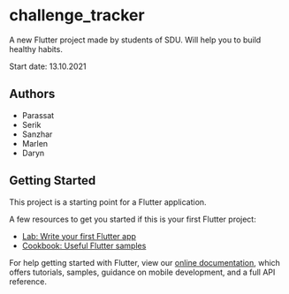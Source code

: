 # challenge_tracker

A new Flutter project made by students of SDU. Will help you to build healthy habits.

Start date: 13.10.2021

## Authors
- Parassat
- Serik
- Sanzhar
- Marlen
- Daryn

## Getting Started

This project is a starting point for a Flutter application.

A few resources to get you started if this is your first Flutter project:

- [Lab: Write your first Flutter app](https://flutter.dev/docs/get-started/codelab)
- [Cookbook: Useful Flutter samples](https://flutter.dev/docs/cookbook)

For help getting started with Flutter, view our
[online documentation](https://flutter.dev/docs), which offers tutorials,
samples, guidance on mobile development, and a full API reference.